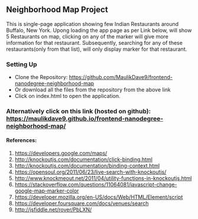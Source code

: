 ##  Neighborhood Map Project  ##
This is single-page application showing few Indian Restaurants around Buffalo, New York.
Upong loading the app page as per Link below, will show 5 Restaurants on map, 
clicking on any of the marker will give more information for that restaurant.
Subsequently, searching for any of these restaurants(only from that list), will only display marker for that restaurant.  

### Setting Up ###
* Clone the Repository: https://github.com/MaulikDave9/frontend-nanodegree-neighborhood-map
* Or download all the files from the repository from the above link
* Click on index.html to open the application.

### Alternatively click on this link (hosted on github): https://maulikdave9.github.io/frontend-nanodegree-neighborhood-map/ ###

#### References: ####
1. https://developers.google.com/maps/ 
2. http://knockoutjs.com/documentation/click-binding.html
3. http://knockoutjs.com/documentation/binding-context.html
4. https://opensoul.org/2011/06/23/live-search-with-knockoutjs/
5. http://www.knockmeout.net/2011/04/utility-functions-in-knockoutjs.html
6. https://stackoverflow.com/questions/11064081/javascript-change-google-map-marker-color
7. https://developer.mozilla.org/en-US/docs/Web/HTML/Element/script
8. https://developer.foursquare.com/docs/venues/search
9. http://jsfiddle.net/rover/PbLXN/
